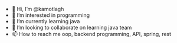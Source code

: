 - 👋 Hi, I’m @kamotlagh
- 👀 I’m interested in programming
- 🌱 I’m currently learning java
- 💞️ I’m looking to collaborate on learning java team
- 📫 How to reach me oop, backend programming, API, spring, rest

<!---
kamotlagh/kamotlagh is a ✨ special ✨ repository because its `README.md` (this file) appears on your GitHub profile.
You can click the Preview link to take a look at your changes.
--->
